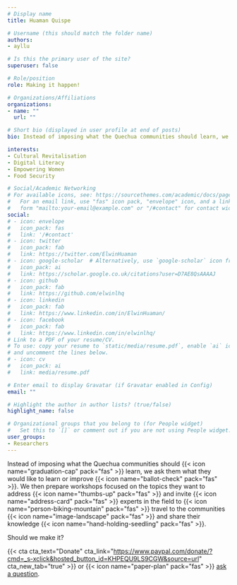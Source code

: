 ```yaml
---
# Display name
title: Huaman Quispe

# Username (this should match the folder name)
authors:
- ayllu

# Is this the primary user of the site?
superuser: false

# Role/position
role: Making it happen!

# Organizations/Affiliations
organizations:
- name: ""
  url: ""

# Short bio (displayed in user profile at end of posts)
bio: Instead of imposing what the Quechua communities should learn, we ask them what they would like to learn or improve. We then prepare workshops focused on the topics they want to address and invite experts in the field to travel to the communities and share their knowledge.

interests:
- Cultural Revitalisation
- Digital Literacy
- Empowering Women
- Food Security 

# Social/Academic Networking
# For available icons, see: https://sourcethemes.com/academic/docs/page-builder/#icons
#   For an email link, use "fas" icon pack, "envelope" icon, and a link in the
#   form "mailto:your-email@example.com" or "/#contact" for contact widget.
social:
# - icon: envelope
#   icon_pack: fas
#   link: '/#contact'
# - icon: twitter
#   icon_pack: fab
#   link: https://twitter.com/ElwinHuaman
# - icon: google-scholar  # Alternatively, use `google-scholar` icon from `ai` icon pack
#   icon_pack: ai
#   link: https://scholar.google.co.uk/citations?user=D7AE8QsAAAAJ
# - icon: github
#   icon_pack: fab
#   link: https://github.com/elwinlhq
# - icon: linkedin
#   icon_pack: fab
#   link: https://www.linkedin.com/in/ElwinHuaman/
# - icon: facebook
#   icon_pack: fab
#   link: https://www.linkedin.com/in/elwinlhq/
# Link to a PDF of your resume/CV.
# To use: copy your resume to `static/media/resume.pdf`, enable `ai` icons in `params.toml`, 
# and uncomment the lines below.
# - icon: cv
#   icon_pack: ai
#   link: media/resume.pdf

# Enter email to display Gravatar (if Gravatar enabled in Config)
email: ""

# Highlight the author in author lists? (true/false)
highlight_name: false

# Organizational groups that you belong to (for People widget)
#   Set this to `[]` or comment out if you are not using People widget.
user_groups:
- Researchers
---
```

Instead of imposing what the Quechua communities should {{< icon name="graduation-cap" pack="fas" >}} learn, we ask them what they would like to learn or improve {{< icon name="ballot-check" pack="fas" >}}. We then prepare workshops focused on the topics they want to address {{< icon name="thumbs-up" pack="fas" >}} and invite {{< icon name="address-card" pack="fas" >}} experts in the field to {{< icon name="person-biking-mountain" pack="fas" >}} travel to the communities {{< icon name="image-landscape" pack="fas" >}} and share their knowledge {{< icon name="hand-holding-seedling" pack="fas" >}}.

Should we make it?

{{< cta cta_text="Donate" cta_link="https://www.paypal.com/donate/?cmd=_s-xclick&hosted_button_id=KHPEQU9LS9CGW&source=url" cta_new_tab="true" >}} or {{< icon name="paper-plan" pack="fas" >}} [ask a question](mailto:elwin.huaman@hotmail.com).